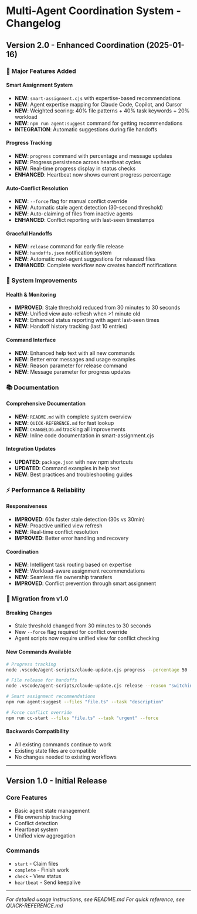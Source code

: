# Multi-Agent Coordination System - Changelog

## Version 2.0 - Enhanced Coordination (2025-01-16)

### 🎯 Major Features Added

#### Smart Assignment System
- **NEW**: `smart-assignment.cjs` with expertise-based recommendations
- **NEW**: Agent expertise mapping for Claude Code, Copilot, and Cursor
- **NEW**: Weighted scoring: 40% file patterns + 40% task keywords + 20% workload
- **NEW**: `npm run agent:suggest` command for getting recommendations
- **INTEGRATION**: Automatic suggestions during file handoffs

#### Progress Tracking
- **NEW**: `progress` command with percentage and message updates
- **NEW**: Progress persistence across heartbeat cycles
- **NEW**: Real-time progress display in status checks
- **ENHANCED**: Heartbeat now shows current progress percentage

#### Auto-Conflict Resolution  
- **NEW**: `--force` flag for manual conflict override
- **NEW**: Automatic stale agent detection (30-second threshold)
- **NEW**: Auto-claiming of files from inactive agents
- **ENHANCED**: Conflict reporting with last-seen timestamps

#### Graceful Handoffs
- **NEW**: `release` command for early file release
- **NEW**: `handoffs.json` notification system
- **NEW**: Automatic next-agent suggestions for released files
- **ENHANCED**: Complete workflow now creates handoff notifications

### 🔧 System Improvements

#### Health & Monitoring
- **IMPROVED**: Stale threshold reduced from 30 minutes to 30 seconds
- **NEW**: Unified view auto-refresh when >1 minute old
- **NEW**: Enhanced status reporting with agent last-seen times
- **NEW**: Handoff history tracking (last 10 entries)

#### Command Interface
- **NEW**: Enhanced help text with all new commands
- **NEW**: Better error messages and usage examples
- **NEW**: Reason parameter for release command
- **NEW**: Message parameter for progress updates

### 📚 Documentation

#### Comprehensive Documentation
- **NEW**: `README.md` with complete system overview
- **NEW**: `QUICK-REFERENCE.md` for fast lookup
- **NEW**: `CHANGELOG.md` tracking all improvements
- **NEW**: Inline code documentation in smart-assignment.cjs

#### Integration Updates
- **UPDATED**: `package.json` with new npm shortcuts
- **UPDATED**: Command examples in help text
- **NEW**: Best practices and troubleshooting guides

### ⚡ Performance & Reliability

#### Responsiveness
- **IMPROVED**: 60x faster stale detection (30s vs 30min)
- **NEW**: Proactive unified view refresh
- **NEW**: Real-time conflict resolution
- **IMPROVED**: Better error handling and recovery

#### Coordination
- **NEW**: Intelligent task routing based on expertise
- **NEW**: Workload-aware assignment recommendations
- **NEW**: Seamless file ownership transfers
- **IMPROVED**: Conflict prevention through smart assignment

### 🔄 Migration from v1.0

#### Breaking Changes
- Stale threshold changed from 30 minutes to 30 seconds
- New `--force` flag required for conflict override
- Agent scripts now require unified view for conflict checking

#### New Commands Available
```bash
# Progress tracking
node .vscode/agent-scripts/claude-update.cjs progress --percentage 50 --message "description"

# File release for handoffs  
node .vscode/agent-scripts/claude-update.cjs release --reason "switching tasks"

# Smart assignment recommendations
npm run agent:suggest --files "file.ts" --task "description"

# Force conflict override
npm run cc-start --files "file.ts" --task "urgent" --force
```

#### Backwards Compatibility
- All existing commands continue to work
- Existing state files are compatible
- No changes needed to existing workflows

---

## Version 1.0 - Initial Release

### Core Features
- Basic agent state management
- File ownership tracking  
- Conflict detection
- Heartbeat system
- Unified view aggregation

### Commands
- `start` - Claim files
- `complete` - Finish work
- `check` - View status
- `heartbeat` - Send keepalive

---

*For detailed usage instructions, see README.md*
*For quick reference, see QUICK-REFERENCE.md*